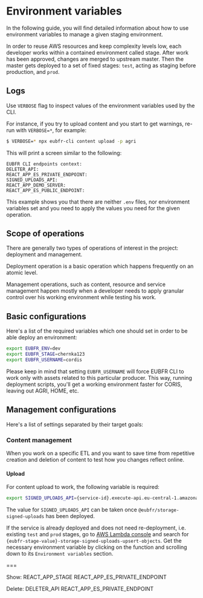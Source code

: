 # Environment variables

In the following guide, you will find detailed information about how to use environment variables to manage a given staging environment.

In order to reuse AWS resources and keep complexity levels low, each developer works within a contained environment called stage. After work has been approved, changes are merged to upstream master. Then the master gets deployed to a set of fixed stages: `test`, acting as staging before production, and `prod`.

## Logs

Use `VERBOSE` flag to inspect values of the environment variables used by the CLI.

For instance, if you try to upload content and you start to get warnings, re-run with `VERBOSE=*`, for example:

```sh
$ VERBOSE=* npx eubfr-cli content upload -p agri
```

This will print a screen similar to the following:

```
EUBFR CLI endpoints context:
DELETER_API:
REACT_APP_ES_PRIVATE_ENDPOINT:
SIGNED_UPLOADS_API:
REACT_APP_DEMO_SERVER:
REACT_APP_ES_PUBLIC_ENDPOINT:
```

This example shows you that there are neither `.env` files, nor environment variables set and you need to apply the values you need for the given operation.

## Scope of operations

There are generally two types of operations of interest in the project: deployment and management.

Deployment operation is a basic operation which happens frequently on an atomic level.

Management operations, such as content, resource and service management happen mostly when a developer needs to apply granular control over his working environment while testing his work.

## Basic configurations

Here's a list of the required variables which one should set in order to be able deploy an environment:

```sh
export EUBFR_ENV=dev
export EUBFR_STAGE=chernka123
export EUBFR_USERNAME=cordis
```

Please keep in mind that setting `EUBFR_USERNAME` will force EUBFR CLI to work only with assets related to this particular producer. This way, running deployment scripts, you'll get a working environment faster for CORIS, leaving out AGRI, HOME, etc.

## Management configurations

Here's a list of settings separated by their target goals:

### Content management

When you work on a specific ETL and you want to save time from repetitive creation and deletion of content to test how you changes reflect online.

#### Upload

For content upload to work, the following variable is required:

```sh
export SIGNED_UPLOADS_API={service-id}.execute-api.eu-central-1.amazonaws.com/{eubfr-stage-value}
```

The value for `SIGNED_UPLOADS_API` can be taken once `@eubfr/storage-signed-uploads` has been deployed.

If the service is already deployed and does not need re-deployment, i.e. existing `test` and `prod` stages, go to [AWS Lambda console](https://eu-central-1.console.aws.amazon.com/lambda/home?region=eu-central-1#/functions) and search for `{eubfr-stage-value}-storage-signed-uploads-upsert-objects`. Get the necessary environment variable by clicking on the function and scrolling down to its `Environment variables` section.

===

Show:
REACT_APP_STAGE
REACT_APP_ES_PRIVATE_ENDPOINT

Delete:
DELETER_API
REACT_APP_ES_PRIVATE_ENDPOINT
